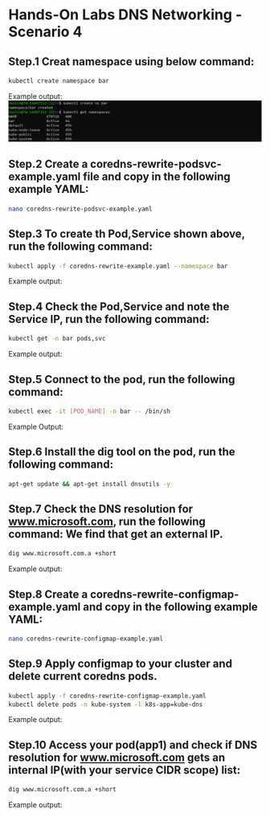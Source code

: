 # Hands-On Labs DNS Networking - Scenario 4

## Step.1 Creat namespace using below command:
```bash
kubectl create namespace bar 
```
Example output:<br>
![Step01](https://github.com/neolin-ms/HandsOnLabsDNSNetworking/blob/main/Pics/Step01.png)
## Step.2 Create a coredns-rewrite-podsvc-example.yaml file and copy in the following example YAML:
```bash
nano coredns-rewrite-podsvc-example.yaml
```
## Step.3 To create th Pod,Service shown above, run the following command:
```bash
kubectl apply -f coredns-rewrite-example.yaml --namespace bar
```
Example output:<br>
## Step.4 Check the Pod,Service and note the Service IP, run the following command:
```bash
kubectl get -n bar pods,svc 
```
Example output:<br>

## Step.5 Connect to the pod, run the following command:
```bash
kubectl exec -it [POD_NAME] -n bar -- /bin/sh
```
Example Output:<br>

## Step.6 Install the dig tool on the pod, run the following command:
```bash
apt-get update && apt-get install dnsutils -y
```
## Step.7 Check the DNS resolution for www.microsoft.com, run the following command: We find that get an external IP.
```bash
dig www.microsoft.com.a +short
```
Example output:<br>

## Step.8 Create a coredns-rewrite-configmap-example.yaml and copy in the following example YAML:
```bash
nano coredns-rewrite-configmap-example.yaml
```
## Step.9 Apply configmap to your cluster and delete current coredns pods.
```bash
kubectl apply -f coredns-rewrite-configmap-example.yaml
kubectl delete pods -n kube-system -l k8s-app=kube-dns
```
Example output:<br>
## Step.10 Access your pod(app1) and check if DNS resolution for www.microsoft.com gets an internal IP(with your service CIDR scope) list:
```bash
dig www.microsoft.com.a +short
```
Example output:<br>
